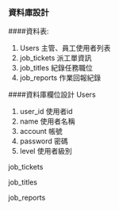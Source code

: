 ### 資料庫設計

####資料表:
1. Users 主管、員工使用者列表
2. job_tickets 派工單資訊
3. job_titles 紀錄任務職位
4. job_reports 作業回報紀錄


####資料庫欄位設計
Users
1. user_id 使用者id
2. name 使用者名稱
3. account 帳號
4. password 密碼
5. level 使用者級別

job_tickets


job_titles


job_reports

